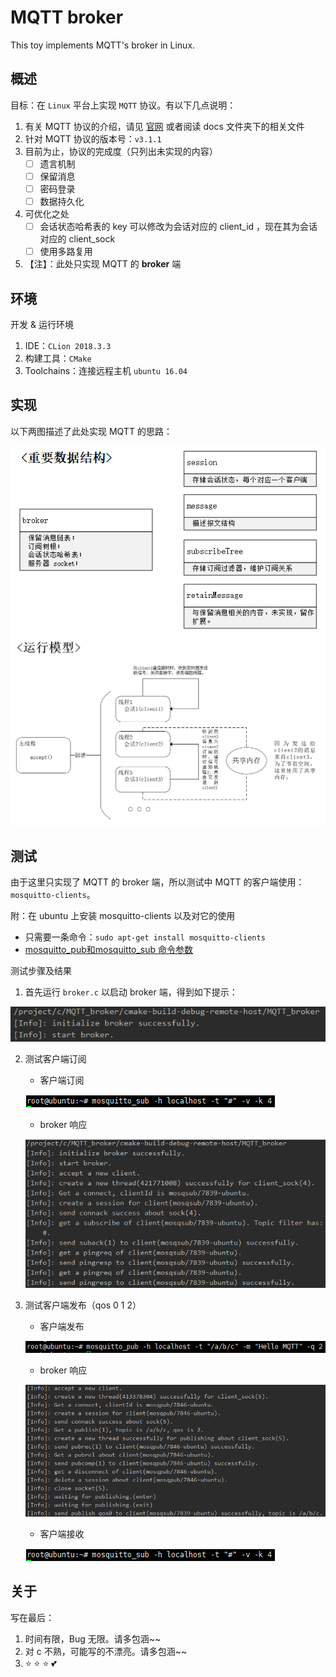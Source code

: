 # MQTT broker
This toy implements MQTT's broker in Linux.

## 概述

目标：在 `Linux` 平台上实现 `MQTT` 协议。有以下几点说明：

1. 有关 MQTT 协议的介绍，请见 [官网](http://mqtt.org/ "MQTT") 或者阅读 docs 文件夹下的相关文件
2. 针对 MQTT 协议的版本号：`v3.1.1`
3. 目前为止，协议的完成度（只列出未实现的内容）
    - [ ] 遗言机制
    - [ ] 保留消息
    - [ ] 密码登录
    - [ ] 数据持久化
4. 可优化之处
    - [ ] 会话状态哈希表的 key 可以修改为会话对应的 client_id ，现在其为会话对应的 client_sock
    - [ ] 使用多路复用
5. 【注】：此处只实现 MQTT 的 **broker** 端

## 环境

开发 & 运行环境

1. IDE：`CLion 2018.3.3`
2. 构建工具：`CMake`
3. Toolchains：连接远程主机 `ubuntu 16.04`

## 实现

以下两图描述了此处实现 MQTT 的思路：

![data_structure](https://github.com/INotWant/Mqtt-broker/blob/master/docs/images/data_structure.png "重要数据结构")
![run_model](https://github.com/INotWant/Mqtt-broker/blob/master/docs/images/mqtt_run_model.png "运行模型")

## 测试

由于这里只实现了 MQTT 的 broker 端，所以测试中 MQTT 的客户端使用：`mosquitto-clients`。

附：在 ubuntu 上安装 mosquitto-clients 以及对它的使用
- 只需要一条命令：`sudo apt-get install mosquitto-clients`
- [mosquitto_pub和mosquitto_sub 命令参数](https://blog.csdn.net/yangbingzhou/article/details/51324471)

测试步骤及结果

1. 首先运行 `broker.c` 以启动 broker 端，得到如下提示：

![start_broker](https://github.com/INotWant/Mqtt-broker/blob/master/docs/images/start_broker.png "start_broker")

2. 测试客户端订阅
	- 客户端订阅
  
	![sub_1](https://github.com/INotWant/Mqtt-broker/blob/master/docs/images/sub_1.png "sub_1")
  
	- broker 响应
  
	![broker_1](https://github.com/INotWant/Mqtt-broker/blob/master/docs/images/broker_1.png "broker_1")
  
3. 测试客户端发布（qos 0 1 2）
	- 客户端发布
  
	![pub_2](https://github.com/INotWant/Mqtt-broker/blob/master/docs/images/pub_2.png "pub_2")
  
	- broker 响应
  
	![broker_2](https://github.com/INotWant/Mqtt-broker/blob/master/docs/images/broker_2.png "broker_2")
  
	- 客户端接收
  
	![sub_2](https://github.com/INotWant/Mqtt-broker/blob/master/docs/images/sub_1.png "sub_2")
  
## 关于

写在最后：

1. 时间有限，Bug 无限。请多包涵~~
2. 对 c 不熟，可能写的不漂亮。请多包涵~~
3. :star: :star: :star: :two_hearts:
